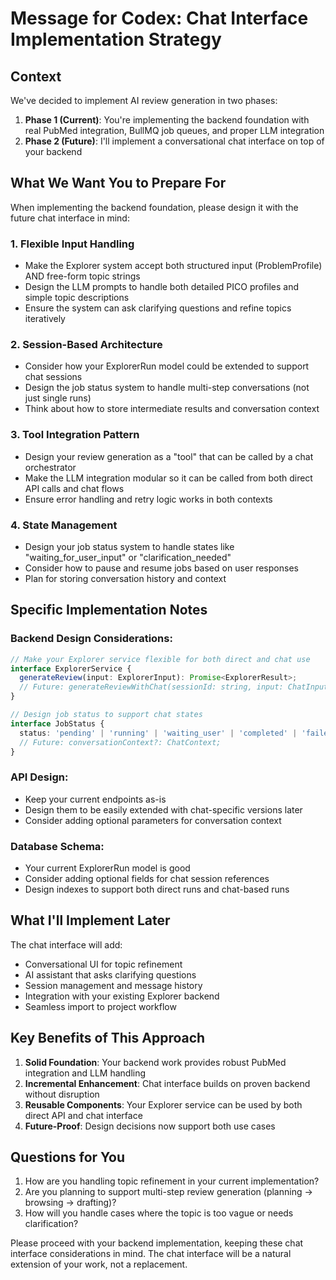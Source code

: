 # Message for Codex: Chat Interface Implementation Strategy

## Context

We've decided to implement AI review generation in two phases:

1. **Phase 1 (Current)**: You're implementing the backend foundation with real PubMed integration, BullMQ job queues, and proper LLM integration
2. **Phase 2 (Future)**: I'll implement a conversational chat interface on top of your backend

## What We Want You to Prepare For

When implementing the backend foundation, please design it with the future chat interface in mind:

### 1. **Flexible Input Handling**
- Make the Explorer system accept both structured input (ProblemProfile) AND free-form topic strings
- Design the LLM prompts to handle both detailed PICO profiles and simple topic descriptions
- Ensure the system can ask clarifying questions and refine topics iteratively

### 2. **Session-Based Architecture**
- Consider how your ExplorerRun model could be extended to support chat sessions
- Design the job status system to handle multi-step conversations (not just single runs)
- Think about how to store intermediate results and conversation context

### 3. **Tool Integration Pattern**
- Design your review generation as a "tool" that can be called by a chat orchestrator
- Make the LLM integration modular so it can be called from both direct API calls and chat flows
- Ensure error handling and retry logic works in both contexts

### 4. **State Management**
- Design your job status system to handle states like "waiting_for_user_input" or "clarification_needed"
- Consider how to pause and resume jobs based on user responses
- Plan for storing conversation history and context

## Specific Implementation Notes

### Backend Design Considerations:
```typescript
// Make your Explorer service flexible for both direct and chat use
interface ExplorerService {
  generateReview(input: ExplorerInput): Promise<ExplorerResult>;
  // Future: generateReviewWithChat(sessionId: string, input: ChatInput): Promise<ChatResult>;
}

// Design job status to support chat states
interface JobStatus {
  status: 'pending' | 'running' | 'waiting_user' | 'completed' | 'failed';
  // Future: conversationContext?: ChatContext;
}
```

### API Design:
- Keep your current endpoints as-is
- Design them to be easily extended with chat-specific versions later
- Consider adding optional parameters for conversation context

### Database Schema:
- Your current ExplorerRun model is good
- Consider adding optional fields for chat session references
- Design indexes to support both direct runs and chat-based runs

## What I'll Implement Later

The chat interface will add:
- Conversational UI for topic refinement
- AI assistant that asks clarifying questions
- Session management and message history
- Integration with your existing Explorer backend
- Seamless import to project workflow

## Key Benefits of This Approach

1. **Solid Foundation**: Your backend work provides robust PubMed integration and LLM handling
2. **Incremental Enhancement**: Chat interface builds on proven backend without disruption
3. **Reusable Components**: Your Explorer service can be used by both direct API and chat interface
4. **Future-Proof**: Design decisions now support both use cases

## Questions for You

1. How are you handling topic refinement in your current implementation?
2. Are you planning to support multi-step review generation (planning → browsing → drafting)?
3. How will you handle cases where the topic is too vague or needs clarification?

Please proceed with your backend implementation, keeping these chat interface considerations in mind. The chat interface will be a natural extension of your work, not a replacement.
